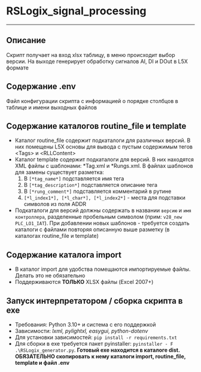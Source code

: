 # RSLogix_signal_processing
---

## **Описание**
Скрипт получает на вход xlsx таблицу, в меню происходит выбор версии. На выходе генерирует обработку сигналов AI, DI и DOut в L5X формате

## **Содержание .env**
Файл конфигурации скрипта с информацией о порядке столбцов в таблице и имени выходных файлов

## **Содержание каталогов routine_file и template**
- Каталог routine_file содержит подкаталоги для различных версий. В них помещены L5X основы для вывода с пустым содержимым тегов \<Tags> и \<RLLContent>
- Каталог template содержит подкаталоги для версий. В них находятся XML файлы с шаблонами: *Tag.xml и *Rungs.xml. В файлах шаблонов для замены существует разметка:
  1. В `[*tag_name*]` подставляется имя тега
  2. В `[*tag_description*]` подставляется описание тега
  3. В `[*rung_comment*]` подставляется комментарий в рутине
  4. `[*l_index1*], [*l_char*], [*l_index2*]` - места для подставки символов из поля ADDR
- Подкаталоги для версий должны содержать в названии `версию` и `имя контроллера`, разделенные пробельным символом (прим: `v28_new PLC_LO1_IAT`). При добавлении новых шаблонов - требуется создать каталоги с файлами повторяя описанную выше разметку (в каталогах routine_file и template)

## **Содержание каталога import**
- В каталог import для удобства помещаются импортируемые файлы. Делать это не обязательно
- Поддерживаются **ТОЛЬКО** XLSX файлы (Excel 2007+)

## **Запуск интерпретатором / сборка скрипта в exe** 
- Требования: Python 3.10+ и система с его поддержкой
- Зависимости: *lxml, pylightxl, easygui, python-dotenv*
- Для установки зависимостей: ```pip install -r requirements.txt```
- Для сборки в exe требуется пакет pyinstaller: ```pyinstaller - F .\RSLogix_generator.py```. **Готовый exe находится в каталоге dist. ОБЯЗАТЕЛЬНО скопировать к нему каталоги import, routine_file, template и файл .env**